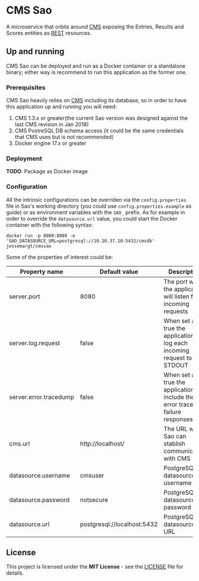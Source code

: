 # CMS Sao

A microservice that orbits around [CMS](https://github.com/cms-dev/cms) exposing
the Entries, Results and Scores entities as [REST](https://en.wikipedia.org/wiki/Representational_state_transfer)
resources.

## Up and running

CMS Sao can be deployed and run as a Docker container or a standalone binary; either way is recommend to run this
application as the former one.

### Prerequisites

CMS Sao heavily relies on [CMS](https://github.com/cms-dev/cms) including its database, so
in order to have this application up and running you will need:

1. CMS 1.3.x or greater(the current Sao version was designed against the last CMS revision in Jan 2018)
2. CMS PostreSQL DB schema access (it could be the same credentials that CMS uses but is not recommended)
3. Docker engine 17.x or greater

### Deployment

**TODO**: Package as Docker image 

### Configuration

All the intrinsic configurations can be overriden via the `config.properties` file in Sao's working directory (you could 
use `config.properties.example` as guide) or as environment variables with the `SAO_` prefix. As for example in order 
to override the `datasource.url` value, you could start the Docker container with the following syntax:

```shell
docker run -p 8080:8080 -e 'SAO_DATASOURCE_URL=postgresql://10.10.37.10:5432/cmsdb' jossemargt/cmssao
```

Some of the properties of interest could be:

Property name | Default value | Description
--- | --- | ---
server.port | 8080 | The port where the application will listen for incoming requests
server.log.request | false | When set as true the application will log each incoming request to the STDOUT
server.error.tracedump | false | When set as true the application will include the error trace in failure responses
cms.url | http://localhost/ | The URL where Sao can stablish communication with CMS
datasource.username | cmsuser | PostgreSQL datasource username
datasource.password | notsecure | PostgreSQL datasource password
datasource.url | postgresql://localhost:5432 | PostgreSQL datasource URL

## License

This project is licensed under the **MIT License** - see the [LICENSE](LICENSE)
file for details.
